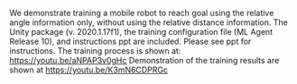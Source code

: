 We demonstrate training a mobile robot to reach goal using the relative angle information only, without using the relative distance information.
The Unity package (v. 2020.1.17f1), the training configuration file (ML Agent Release 10), and instructions ppt are included. Please see ppt for instructions.
The training process is shown at: https://youtu.be/aNPAP3v0gHc
Demonstration of the training results are shown at https://youtu.be/K3mN6CDPRGc
